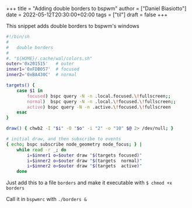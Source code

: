 +++
title = "Adding double borders to bspwm"
author = ["Daniel Biasiotto"]
date = 2022-05-12T20:30:00+02:00
tags = ["til"]
draft = false
+++

This snippet adds double borders to bspwm's windows

```bash
#!/bin/sh
#
#   double borders
#
#. "${HOME}/.cache/wal/colors.sh"
outer='0x201515'   # outer
inner1='0xFDB057'  # focused
inner2='0xBA430C'  # normal

targets() {
	case $1 in
		focused) bspc query -N -n .local.focused.\!fullscreen;;
		normal)  bspc query -N -n .local.\!focused.\!fullscreen;;
		active) bspc query -N -n .active.\!focused.\!fullscreen
	esac
}

draw() { chwb2 -I "$i" -O "$o" -i "2" -o "10" $@ 2> /dev/null; }

# initial draw, and then subscribe to events
{ echo; bspc subscribe node_geometry node_focus; } |
	while read -r _; do
		i=$inner1 o=$outer draw "$(targets focused)"
		i=$inner2 o=$outer draw "$(targets  normal)"
		i=$inner2 o=$outer draw "$(targets  active)"
	done
```

Just add this to a file `borders` and make it executable with
`$ chmod +x borders`

Call it in `bspwmrc` with
`./borders &`